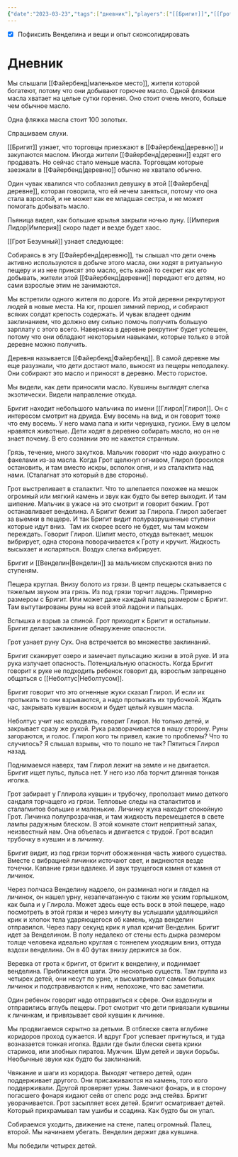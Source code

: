 ```yaml
---
{"date":"2023-03-23","tags":["дневник"],"players":["[[Бригит]]","[[Грот Безумный]]"],"campaign":"GG Dungeon","metadated":true,"dg-publish":true,"previous-session":"[[13 декабря 2022]]","next-session":"[[7 апреля 2023]]","permalink":"/23-marta-2023/","dgPassFrontmatter":true}
---
```



- [x] Пофиксить Венделина и вещи и опыт сконсолидировать

# Дневник

Мы слышали [[Файербенд\|маленькое место]], жители которой богатеют, потому что они добывают горючее масло. Одной фляжки масла хватает на целые сутки горения. Оно стоит очень много, больше чем обычное масло.

Одна фляжка масла стоит 100 золотых.

Спрашиваем слухи.

[[Бригит]] узнает, что торговцы приезжают в [[Файербенд\|деревню]] и закупаются маслом. Иногда жители [[Файербенд\|деревни]] ездят его продавать. Но сейчас стало меньше масла. Торговцам которые заезжали в [[Файербенд\|деревню]] обычно не хватало обычно.

Один чувак хвалился что соблазнил девушку в этой [[Файербенд\|деревне]], которая говорила, что ей нечем заняться, потому что она стала взрослой, и не может как ее младшая сестра, и не может помогать добывать масло.

Пьяница видел, как большие крылья закрыли ночью луну. [[Империя Лидор\|Империя]] скоро падет и везде будет хаос.

[[Грот Безумный]] узнает следующее:

Собираясь в эту [[Файербенд\|деревню]], ты слышал что дети очень активно используются в добыче этого масла, они ходят в ритуальную пещеру и из нее принсят это масло, есть какой то секрет как его добывать, жители этой [[Файербенд\|деревни]] передают его детям, но сами взрослые этим не занимаются.

Мы встретили одного жителя по дороге. Из этой деревни рекрутируют людей в новые места. На юг, прошел зимний период, и собирают всяких солдат крепость содержать. И чувак владеет одним заклинанием, что должно ему сильно помочь получить большую зарплату с этого всего. Наверняка в деревне рекрутинг будет успешен, потому что они обладают некоторыми навыками, которые только в этой деревне можно получить.

Деревня называется [[Файербенд\|Файербенд]]. В самой деревне мы еще разузнали, что дети достают мало, выносят из пещеры неподалеку. Они собирают это масло и приносят в деревню. Место гористое.

Мы видели, как дети приносили масло. Кувшины выглядят слегка экзотически. Видели направление откуда.

Бригит находит небольшого мальчика по имени [[Глирол\|Глирол]]. Он с интересом смотрит на друида. Ему восемь на вид, и он говорит тоже что ему восемь. У него мама папа и кити чернушка, гусики. Ему в целом нравятся животные. Дети ходят в деревню собирать масло, но он не знает почему. В его сознании это не кажется странным.

Грязь, течение, много закутков. Мальчик говорит что надо аккуратно с факелами из-за масла. Когда Грот щелкнул огнивом, Глирол бросился остановить, и там вместо искры, всполох огня, и из сталактита над нами. (Сталагнат это который в две стороны).

Грот выстреливает в сталактит. Что то шлепается похожее на мешок огромный или мягкий камень и звук как будто бы ветер выходит. И там шипение. Мальчик в ужасе на это смотрит и говорит бежим. Грот останавливает венделина. А Бригит бежит за Глирола. Глирол забегает за выемки в пещере. И так Бригит видит полуразрушенные ступени которые идут вниз.  Там их скорее всего не будет, мы там можем переждать. Говорит Глирол. Шипит место, откуда вытекает, мешок вибрирует, одна сторона поворачивается к Гроту и кручит. Жидкость высыхает и испаряться. Воздух слегка вибрирует.

Бригит и [[Венделин\|Венделин]] за мальчиком спускаются вниз по ступеням.

Пещера круглая. Внизу болото из грязи. В центр пещеры скатывается с тяжелым звуком эта грязь. Из под грязи торчит ладонь. Примерно размером с Бригит. Или может даже каждый палец размером с Бригит. Там вытутаированы руны на всей этой ладони и пальцах.

Вспышка и взрыв за спиной. Грот приходит к Бригит и остальным. Бригит делает заклинание обнаружение опасности.

Грот узнает руну Сух. Она встречается во множестве заклинаний.

Бригит сканирует озеро и замечает пульсацию жизни в этой руке. И эта рука излучает опасность. Потенциальную опасность. Когда Бригит говорит к руке не подходить ребенок говорит да, взрослым запрещено общаться с [[Неболтус\|Неболтусом]].

Бригит говорит что это огненные жуки сказал Глирол. И если их протыкать то они взрываются, а надо протыкать их трубочкой. Ждать час, закрывать кувшин воском и будет целый кувшин масла.

Неболтус учит нас колодвать, говорит Глирол. Но только детей, и закрывает сразу же рукой. Рука разворачивается в нашу сторону. Руны загораются, и голос. Глирол кого ты привел, какие то проблемы? Что то случилось? Я слышал взрывы, что то пошло не так? Пятиться Глирол назад.

Поднимаемся наверх, там Глирол лежит на земле и не двигается. Бригит ищет пульс, пульса нет. У него изо лба торчит длинная тонкая иголка.

Грот забирает у Гллирола кувшин и трубочку, проползает мимо деткого сандаля торчащего из грязи. Тепловые следы на сталактитов и сталагмитов большие и маленькие. Личинку жука находит спокойную Грот. Личинка полупрозрачная, и там жидкость перемещается в свете лампы радужным блеском. В этой комнате стоит неприятный запах, неизвестный нам. Она объелась и двигается с трудой. Грот всадил трубочку в кувшин и в личинку.

Бригит видит, из под грязи торчит обожженная часть живого существа.  Вместе с вибрацией личинки источают свет, и виднеются везде точечки. Капание грязи вдалеке. И звук трущегося камня от камня от личинок.

Через полчаса Венделину надоело, он разминал ноги и глядел на личинок, он нашел урну, незапечатанную с таким же уским горлышком, как была и у Глирола. Может здесь еще есть воск в этой пещере, надо посмотреть в этой грязи и через минуту вы услышали удаляющийся крик и хлопок тела ударяющегося об камень, куда венделин отправился. Через пару секунд крик я упал кричит Венделин. Бригит идет за Венделином. В полу недалеко от стены есть дырка размером толще человека идеально круглая с тоннелем уходящим вниз, оттуда вздохи венделина. Он в 40 футах внизу держится за бок.

Веревка от грота к бригит, от бригит к венделину, и подинмает венделина. Приближается шаги. Это несколько существ. Там группа из четырех детей, они несут по урне, и высматривают самых больших личинок и подстравиваются к ним, непохоже, что вас заметили.

Один ребенок говорит надо отправиться к сфере. Они вздохнули и отправились вглубь пещеры. Грот смотрит что дети привязали кувшины к личинкам, и привязывает свой кувшин к личинке.

Мы продвигаемся скрытно за детьми. В отблеске света вглубине коридоров проход сужается. И вдруг Грот успевает пригнуться, и туда возназается тонкая иголка. Вдали где были блески света крики стариков, или злобных пиратов. Мужчин. Шум детей и звуки борьбы. Необычные звуки как будто бы заклинаний.

Чвякание и шаги из коридора. Выходят четверо детей, один поддерживает другого. Они присаживаются на камень, того кого поддерживали. Другой проверяет урны. Замечают фонарь, и в сторону погасшего фонаря кидают сейв от спелс родс энд стейвз. Бригит уворачивается. Грот засыпляет всех детей. Бригит осматривает детей. Который прихрамывал там ушибы и ссадина. Как будто бы он упал.

Собираемся уходить, движение на стене, палец огромный. Палец, второй. Мы начинаем убегать. Венделин держит два кувшина.

Мы победили четырех детей.